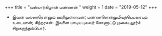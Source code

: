 ﻿+++
title = "வல்லார்கிழான் பண்ணன்  "
weight = 1
date = "2019-05-12"
+++


-  இவன் வல்லாரென்னும் ஊரிலுள்ளவன்; பண்ணனென்னுமியற்பெயரையும் உடையான்; சிற்றரசன். இவனை பாடிய புலவர் சோணாட்டு முகையலூர்ச் சிறுகருந்தும்பியார். 
  
